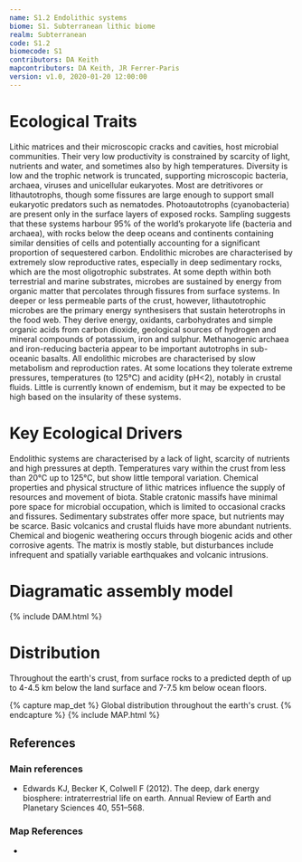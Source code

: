 ```yaml
---
name: S1.2 Endolithic systems
biome: S1. Subterranean lithic biome
realm: Subterranean
code: S1.2
biomecode: S1
contributors: DA Keith
mapcontributors: DA Keith, JR Ferrer-Paris
version: v1.0, 2020-01-20 12:00:00
---
```

# Ecological Traits
 

Lithic matrices and their microscopic cracks and cavities, host microbial communities. Their very low productivity is constrained by scarcity of light, nutrients and water, and sometimes also by high temperatures. Diversity is low and the trophic network is truncated, supporting microscopic bacteria, archaea, viruses and unicellular eukaryotes. Most are detritivores or lithautotrophs, though some fissures are large enough to support small eukaryotic predators such as nematodes. Photoautotrophs (cyanobacteria) are present only in the surface layers of exposed rocks. Sampling suggests that these systems harbour 95% of the world’s prokaryote life (bacteria and archaea), with rocks below the deep oceans and continents containing similar densities of cells and potentially accounting for a significant proportion of sequestered carbon. Endolithic microbes are characterised by extremely slow reproductive rates, especially in deep sedimentary rocks, which are the most oligotrophic substrates. At some depth within both terrestrial and marine substrates, microbes are sustained by energy from organic matter that percolates through fissures from surface systems. In deeper or less permeable parts of the crust, however, lithautotrophic microbes are the primary energy synthesisers that sustain heterotrophs in the food web. They derive energy, oxidants, carbohydrates and simple organic acids from carbon dioxide, geological sources of hydrogen and mineral compounds of potassium, iron and sulphur. Methanogenic archaea and iron-reducing bacteria appear to be important autotrophs in sub-oceanic basalts. All endolithic microbes are characterised by slow metabolism and reproduction rates. At some locations they tolerate extreme pressures, temperatures (to 125°C) and acidity (pH<2), notably in crustal fluids. Little is currently known of endemism, but it may be expected to be high based on the insularity of these systems.

 
# Key Ecological Drivers
 

Endolithic systems are characterised by a lack of light, scarcity of nutrients and high pressures at depth. Temperatures vary within the crust from less than 20°C up to 125°C, but show little temporal variation. Chemical properties and physical structure of lithic matrices influence the supply of resources and movement of biota. Stable cratonic massifs have minimal pore space for microbial occupation, which is limited to occasional cracks and fissures. Sedimentary substrates offer more space, but nutrients may be scarce. Basic volcanics and crustal fluids have more abundant nutrients.  Chemical and biogenic weathering occurs through biogenic acids and other corrosive agents. The matrix is mostly stable, but disturbances include infrequent and spatially variable earthquakes and volcanic intrusions.

 
# Diagramatic assembly model
 
{% include DAM.html %}
 
# Distribution
 

Throughout the earth's crust, from surface rocks to a predicted depth of up to 4-4.5 km below the land surface and 7-7.5 km below ocean floors.


{% capture map_det %}
Global distribution throughout the earth's crust.
{% endcapture %}
{% include MAP.html %}

## References
### Main references
* Edwards KJ, Becker K, Colwell F (2012). The deep, dark energy biosphere: intraterrestrial life on earth. Annual Review of Earth and Planetary Sciences 40, 551–568.
### Map References
* 
